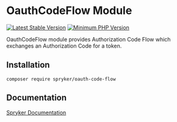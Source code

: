 # OauthCodeFlow Module
[![Latest Stable Version](https://poser.pugx.org/spryker/oauth-code-flow/v/stable.svg)](https://packagist.org/packages/spryker/oauth-code-flow)
[![Minimum PHP Version](https://img.shields.io/badge/php-%3E%3D%208.0-8892BF.svg)](https://php.net/)

OauthCodeFlow module provides Authorization Code Flow which exchanges an Authorization Code for a token.

## Installation

```
composer require spryker/oauth-code-flow
```

## Documentation

[Spryker Documentation](https://docs.spryker.com)
